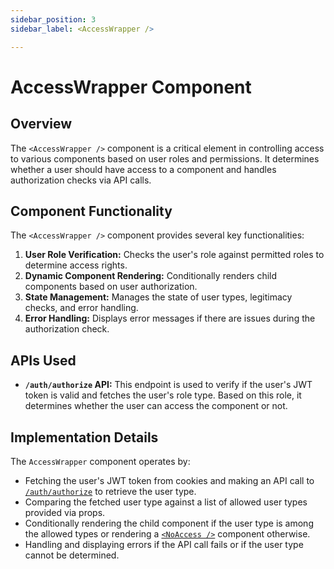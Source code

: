 ```yaml
---
sidebar_position: 3  
sidebar_label: <AccessWrapper />

---
```


# AccessWrapper Component
## Overview
The `<AccessWrapper />` component is a critical element in controlling access to various components based on user roles and permissions. It determines whether a user should have access to a component and handles authorization checks via API calls.

## Component Functionality
The `<AccessWrapper />` component provides several key functionalities:
1. **User Role Verification:** Checks the user's role against permitted roles to determine access rights.
2. **Dynamic Component Rendering:** Conditionally renders child components based on user authorization.
3. **State Management:** Manages the state of user types, legitimacy checks, and error handling.
4. **Error Handling:** Displays error messages if there are issues during the authorization check.

## APIs Used
- **`/auth/authorize` API:** This endpoint is used to verify if the user's JWT token is valid and fetches the user's role type. Based on this role, it determines whether the user can access the component or not.

## Implementation Details
The `AccessWrapper` component operates by:
- Fetching the user's JWT token from cookies and making an API call to [`/auth/authorize`](/docs/arculus-api/Auth#get-authorize) to retrieve the user type.
- Comparing the fetched user type against a list of allowed user types provided via props.
- Conditionally rendering the child component if the user type is among the allowed types or rendering a [`<NoAccess />`](/docs/arculus-ui/components/auth/noaccess) component otherwise.
- Handling and displaying errors if the API call fails or if the user type cannot be determined.
